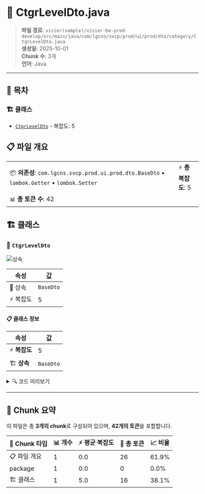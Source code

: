 # 📄 CtgrLevelDto.java

> **파일 경로**: `vizier(sample)/vizier-be-prod-develop/src/main/java/com/lgcns/svcp/prod/ui/prod/dto/category/CtgrLevelDto.java`  
> **생성일**: 2025-10-01  
> **Chunk 수**: 3개  
> **언어**: Java
---

## 📑 목차

### 🏗️ 클래스
- [`CtgrLevelDto`](#class-ctgrleveldto) - 복잡도: 5

## 📋 파일 개요

| | |
|--|--|
| 📦 **의존성**: `com.lgcns.svcp.prod.ui.prod.dto.BaseDto` • `lombok.Getter` • `lombok.Setter` | ⚡ **총 복잡도**: 5 |
| 📊 **총 토큰 수**: 42 |  |



## 🏗️ 클래스

### <a id="class-ctgrleveldto"></a>🎯 `CtgrLevelDto`

![상속](https://img.shields.io/badge/상속-1개-blue)

| 속성 | 값 |
|------|----|
| 🧬 상속 | `BaseDto` |
| ⚡ 복잡도 | 5 |



#### 📋 클래스 정보

| 속성 | 값 |
|------|----|
| ⚡ **복잡도** | 5 || 📍 **라인 범위** | 10-10 |
| 🏗️ **상속** | `BaseDto` || 🏷️ **태그** | `class, java` |

<details>
<summary>🔍 코드 미리보기</summary>

```java
public class CtgrLevelDto extends BaseDto {
    private String ctgrTabUuid;
    private String levelNo;
    private String levelDscrCntn;
}...
```

**Chunk 정보**
- 🆔 **ID**: `b3b388af42b4`
- 📍 **라인**: 10-10
- 📊 **토큰**: 16
- 🏷️ **태그**: `class, java`

</details>

---





## 🧩 Chunk 요약

이 파일은 총 **3개의 chunk**로 구성되어 있으며, **42개의 토큰**을 포함합니다.

| 🧩 Chunk 타입 | 📊 개수 | ⚡ 평균 복잡도 | 📝 총 토큰 | 📈 비율 |
|---------------|--------|-------------|----------|--------|
| 📋 파일 개요 | 1 | 0.0 | 26 | 61.9% |
| package | 1 | 0.0 | 0 | 0.0% |
| 🏗️ 클래스 | 1 | 5.0 | 16 | 38.1% |

